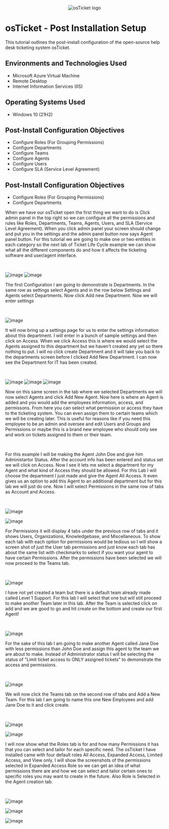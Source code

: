 <p align="center">
<img src="https://i.imgur.com/Clzj7Xs.png" alt="osTicket logo"/>
</p>
<h1>osTicket - Post Installation Setup</h1>
This tutorial outlines the post-install configuration of the open-source help desk ticketing system osTicket.<br />

<h2>Environments and Technologies Used</h2>

- Microsoft Azure Virtual Machine
- Remote Desktop
- Internet Information Services (IIS)

<h2>Operating Systems Used </h2>

- Windows 10</b> (21H2)
  
<h2>Post-Install Configuration Objectives </h2>

- Configure Roles (For Grouping Permissions)</b>
- Configure Departments
- Configure Teams
- Configure Agents
- Configure Users
- Configure SLA (Service Level Agreement)

<h2>Post-Install Configuration Objectives </h2>

- Configure Roles (For Grouping Permissions)
- Configure Departments
  

<p>
When we have our osTicket open the first thing we want to do is Click admin panel in the top right so we can configure all the permissions and rules like Roles, Departments, Teams, Agents, Users, and SLA (Service Level Agreement). When you click admin panel your screen should change and put you in the settings and the admin panel button now says Agent panel button. For this tutorial we are going to make one or two entities in each category so the next lab of Ticket Life Cycle example we can show what all the different components do and how it affects the ticketing software and user/agent interface.
</p>
<br />

![image](https://github.com/user-attachments/assets/991b8f89-4436-4c4a-8c08-337f6619b255)
![image](https://github.com/user-attachments/assets/9f321774-b577-4c08-9bd5-389252e49e7a)


</p>
<p>
The first Configuration I am going to demonstrate is Departments. In the same row as settings select Agents and in the row below Settings and Agents select Departments. Now click Add new Department. Now we will enter settings
</p>
<br />

![image](https://github.com/user-attachments/assets/5310143d-e0cc-4b95-a8b9-e090cc61eeed)

<p>
It will now bring up a settings page for us to enter the settings information about this department. I will enter in a bunch of sample settings and then click on Access. When we click Access this is where we would select the Agents assigned to this department but we haven't created any yet so there nothing to put. I will no click create Department and it will take you back to the departments screen before I clicked Add New Department. I can now see the Department for IT has been created.
</p>
<br />

![image](https://github.com/user-attachments/assets/c805ff52-3ed1-4c30-99ec-ebece189fc20)
![image](https://github.com/user-attachments/assets/43bfa9d5-21db-4999-b738-391e38cc51f4)
![image](https://github.com/user-attachments/assets/13061899-72aa-4998-9ebf-9f5588469f33)

<p>
Now on this same screen in the tab where we selected Departments we will now select Agents and click Add New Agent. Now here is where an Agent is added and you would add the employees information, access, and permissons. From here you can select what permission or access they have to the ticketing system. You can even assign them to certain teams which we will be creating later. This is useful for reasons like if you need this employee to be an admin and oversee and edit Users and Groups and Permissions or maybe this is a brand new employee who should only see and work on tickets assigned to them or their team.
</p>
<br />

<p>
For this example I will be making the Agent John Doe and give him Administartor Status. After the account info has been entered and status set we will click on Access. Now I see it lets me select a department for my Agent and what kind of Access they should be allowed. For this Lab I will choose the department I just made and give the Agent All Access. It even gives us an option to add this Agent to an additional department but for this lab we will just do one. Now I will select Permissions in the same row of tabs as Account and Access.
</p>
<br />

![image](https://github.com/user-attachments/assets/b4284514-a104-48fa-9e04-ad28107e2bbb)

![image](https://github.com/user-attachments/assets/83df74e5-7a18-4b00-9381-aa04001b9903)

<p>
For Permissions it will display 4 tabs under the previous row of tabs and it shows Users, Organizations, Knowledgebase, and Miscellaneous. To show each tab with each option for permissions would be tedious so I will show a screen shot of just the User tab permissions and just know each tab has about the same list with checkmarks to select if you want your agent to have certain Permissions. After the permissions have been selected we will now proceed to the Teams tab.
</p>
<br />

![image](https://github.com/user-attachments/assets/d514e7f1-da19-4128-a0a9-bdf7cf807fe4)

<p>
I have not yet created a team but there is a default team already made called Level 1 Support. For this lab I will select that one but will still proceed to make another Team later in this lab. After the Team is selected click on add and we are good to go and hit create on the bottom and create our first Agent!
</p>
<br />

![image](https://github.com/user-attachments/assets/1c5f0052-1962-45ec-bb27-844b87f40a5a)


<p>
For the sake of this lab I am going to make another Agent called Jane Doe with less permissions than John Doe and assign this agent to the team we are about to make. Instead of Administrator status I will be selecting the status of "Limit ticket access to ONLY assigned tickets" to demonstrate the access and permissions.
</p>
<br />

![image](https://github.com/user-attachments/assets/7eebd1a6-bf89-4c37-8b8e-23c901064151)



<p>
We will now click the Teams tab on the second row of tabs and Add a New Team. For this lab I am going to name this one New Employees and add Jane Doe to it and click create.
</p>
<br />

![image](https://github.com/user-attachments/assets/da79aabf-fc22-40f2-8fff-527f91199bdb)

![image](https://github.com/user-attachments/assets/f1471f7a-95d1-48e2-95b3-a3fcca7e9c1b)



<p>
I will now show what the Roles tab is for and how many Permissions it has that you can select and tailor for each specific need. The osTicket I have installed came with four default roles All Access, Expanded Access, Limited Access, and View only. I will show the screenshots of the permissions selected in Expanded Access Role so we can get an idea of what permissions there are and how we can select and tailor certain ones to specific roles you may want to create in the future. Also Role is Selected in the Agent creation tab.
</p>
<br />

![image](https://github.com/user-attachments/assets/ee055cc3-f12d-461f-8d2d-406a8aedb21c)

![image](https://github.com/user-attachments/assets/707db323-9128-4c8f-b137-5422d96fadc1)

![image](https://github.com/user-attachments/assets/3a54d7b8-94f9-49ee-9661-841b569f86b3)


<p>

</p>
<br />

